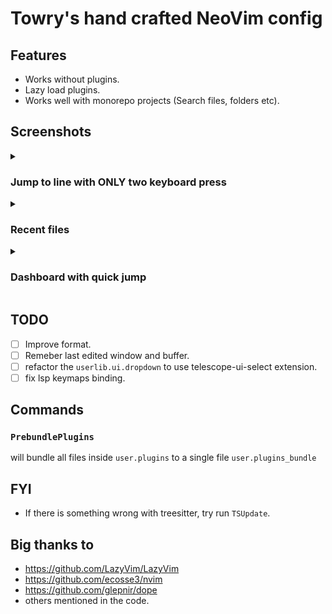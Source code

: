 # Towry's hand crafted NeoVim config

## Features

- Works without plugins.
- Lazy load plugins.
- Works well with monorepo projects (Search files, folders etc).

## Screenshots

<details><summary><h3>Jump to line with ONLY two keyboard press</h3></summary>
<img width="1101" alt="截屏2023-08-21 17 10 16" src="https://github.com/towry/nvim/assets/8279858/c4eade65-56af-40da-95de-5ea7e234c3fc">
</details> 
<details><summary><h3>Recent files</h3></summary>
<img width="998" alt="截屏2023-08-21 17 11 01" src="https://github.com/towry/nvim/assets/8279858/fa8fa272-9c48-4ba3-933e-27e26adb5ffa">
</details> 
<details><summary><h3>Dashboard with quick jump</h3></summary>
<p>
<img width="833" alt="截屏2023-08-21 17 09 32" src="https://github.com/towry/nvim/assets/8279858/f7238fb5-0799-45ee-9d10-61e1068fcfd0">
</p>
</details> 

## TODO

- [ ] Improve format.
- [ ] Remeber last edited window and buffer.
- [ ] refactor the `userlib.ui.dropdown` to use telescope-ui-select extension.
- [ ] fix lsp keymaps binding.

## Commands

### `PrebundlePlugins`

will bundle all files inside `user.plugins` to a single file `user.plugins_bundle`

## FYI

- If there is something wrong with treesitter, try run `TSUpdate`.

## Big thanks to

- https://github.com/LazyVim/LazyVim
- https://github.com/ecosse3/nvim
- https://github.com/glepnir/dope
- others mentioned in the code.
